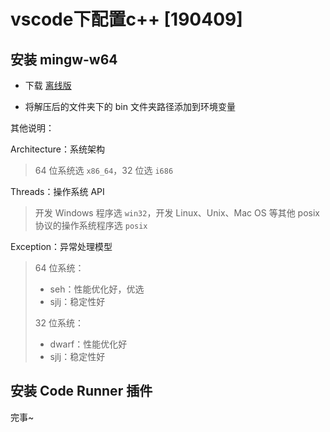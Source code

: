 # vscode下配置c++ [190409]

## 安装 mingw-w64

* 下载 [离线版](https://sourceforge.net/projects/mingw-w64/files/Toolchains%20targetting%20Win64/Personal%20Builds/mingw-builds/8.1.0/threads-posix/sjlj/x86_64-8.1.0-release-posix-sjlj-rt_v6-rev0.7z/download) 

* 将解压后的文件夹下的 bin 文件夹路径添加到环境变量

其他说明：

Architecture：系统架构

> 64 位系统选 `x86_64`，32 位选 `i686`

Threads：操作系统 API

> 开发 Windows 程序选 `win32`，开发 Linux、Unix、Mac OS 等其他 posix 协议的操作系统程序选 `posix`

Exception：异常处理模型

> 64 位系统：
>
> * seh：性能优化好，优选
> * sjlj：稳定性好
>
> 32 位系统：
>
> * dwarf：性能优化好
> * sjlj：稳定性好

## 安装 Code Runner 插件

完事~